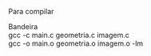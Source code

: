 Para compilar

Bandeira<br>
	gcc -c main.c geometria.c imagem.c<br>
	gcc -o main.o geometria.o imagem.o -lm
